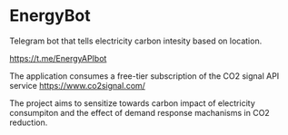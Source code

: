 # EnergyBot

Telegram bot that tells electricity carbon intesity based on location.

https://t.me/EnergyAPIbot

The application consumes a free-tier subscription of the CO2 signal API service
https://www.co2signal.com/

The project aims to sensitize towards carbon impact of electricity consumpiton and the effect of demand response machanisms in CO2 reduction.
